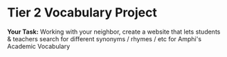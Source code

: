 # Tier 2 Vocabulary Project

**Your Task:** Working with your neighbor, create a website that lets students & teachers search for different synonyms / rhymes / etc for Amphi's Academic Vocabulary
